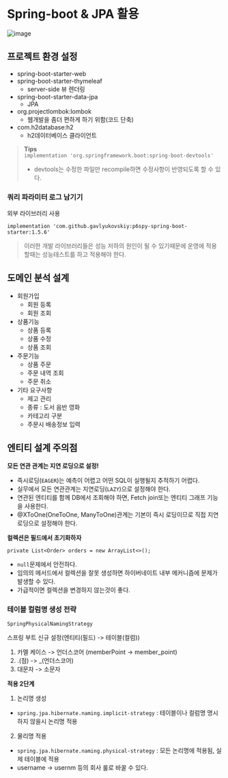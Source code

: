 # Spring-boot & JPA 활용

![image](https://user-images.githubusercontent.com/28651727/150728923-086a8f67-160d-4266-9d27-22b18dc42ce2.png)

## 프로젝트 환경 설정

- spring-boot-starter-web
- spring-boot-starter-thymeleaf
  - server-side 뷰 렌더링
- spring-boot-starter-data-jpa
  - JPA
- org.projectlombok:lombok
  - 웹개발을 좀더 편하게 하기 위함(코드 단축)
- com.h2database:h2 
  - h2데이터베이스 클라이언트


> **Tips**  
> `implementation 'org.springframework.boot:spring-boot-devtools'`
> - devtools는 수정한 파일만 recompile하면 수정사항이 반영되도록 할 수 있다.


### 쿼리 파라미터 로그 남기기

외부 라이브러리 사용
```text
implementation 'com.github.gavlyukovskiy:p6spy-spring-boot-starter:1.5.6'
```

> 이러한 개발 라이브러리들은 성능 저하의 원인이 될 수 있기때문에 운영에 적용할때는 성능테스트를 하고 적용해야 한다.

## 도메인 분석 설계

- 회원가입
  - 회원 등록
  - 회원 조회
- 상품기능
  - 상품 등록
  - 상품 수정
  - 상품 조회
- 주문기능
  - 상품 주문
  - 주문 내역 조회
  - 주문 취소
- 기타 요구사항
  - 제고 관리
  - 종류 : 도서 음반 영화
  - 카테고리 구분
  - 주문시 배송정보 입력

## 엔티티 설계 주의점

**모든 연관 관계는 지연 로딩으로 설정!**
- 즉시로딩(`EAGER`)는 예측이 어렵고 어떤 SQL이 실행될지 추적하기 어렵다.
- 실무에서 모든 연관관계는 지연로딩(`LAZY`)으로 설정해야 한다.
- 연관된 엔티티를 함께 DB에서 조회해야 하면, Fetch join또는 엔티티 그래프 기능을 사용한다.
- @XToOne(OneToOne, ManyToOne)관계는 기본이 즉시 로딩이므로 직접 지연로딩으로 설정해야 한다.

**컬렉션은 필드에서 초기화하자**
```text
private List<Order> orders = new ArrayList<>();
```
- `null`문제에서 안전하다.
- 임의의 메서드에서 컬렉션을 잘못 생성하면 하이버네이트 내부 메커니즘에 문제가 발생할 수 있다.
- 가급적이면 컬렉션을 변경하지 않는것이 좋다.

### 테이블 컬럼명 생성 전략

`SpringPhysicalNamingStrategy`

스프링 부트 신규 설정(엔티티(필드) -> 테이블(컬럼))
1. 카멜 케이스 -> 언더스코어 (memberPoint -> member_point)
2. .(점) -> _(언더스코어)
3. 대문자 -> 소문자

**적용 2단계**
1. 논리명 생성 
- `spring.jpa.hibernate.naming.implicit-strategy` : 테이블이나 컬럼명 명시하지 않을시 논리명 적용
2. 물리명 적용
- `spring.jpa.hibernate.naming.physical-strategy` : 모든 논리명에 적용됨, 실제 테이블에 적용
-  username -> usernm 등의 회사 룰로 바꿀 수 있다.